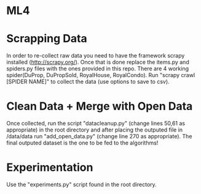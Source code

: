 ML4
===

Scrapping Data
===

In order to re-collect raw data you need to have the framework scrapy installed (http://scrapy.org/). Once that is done replace the items.py and spiders.py files with the ones provided in this repo. There are 4 working spider(DuProp, DuPropSold, RoyalHouse, RoyalCondo). Run "scrapy crawl [SPIDER NAME]" to collect the data (use options to save to csv).


Clean Data + Merge with Open Data
===

Once collected, run the script "datacleanup.py" (change lines 50,61 as appropriate) in the root directory and after placing the outputed file in /data/data run "add_open_data.py" (change line 270 as appropriate). The final outputed dataset is the one to be fed to the algorithms!


Experimentation
===

Use the "experiments.py" script found in the root directory.

